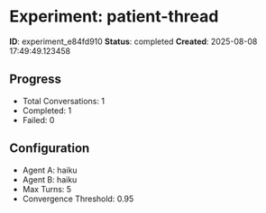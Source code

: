 # Experiment: patient-thread

**ID**: experiment_e84fd910
**Status**: completed
**Created**: 2025-08-08 17:49:49.123458

## Progress

- Total Conversations: 1
- Completed: 1
- Failed: 0

## Configuration

- Agent A: haiku
- Agent B: haiku
- Max Turns: 5
- Convergence Threshold: 0.95
